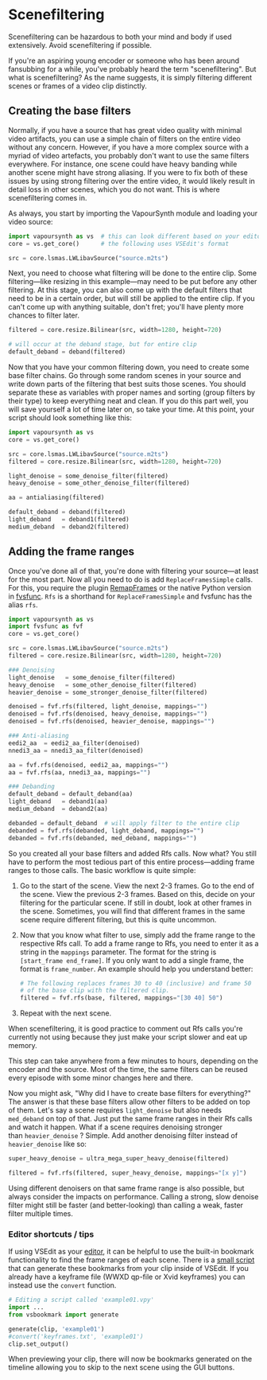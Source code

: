 # Scenefiltering

Scenefiltering can be hazardous to both your mind and body if used
extensively. Avoid scenefiltering if possible.

If you're an aspiring young encoder or someone who has been around
fansubbing for a while, you've probably heard the term "scenefiltering".
But what is scenefiltering? As the name suggests, it is simply filtering
different scenes or frames of a video clip distinctly.


## Creating the base filters

Normally, if you have a source that has great video quality with minimal
video artifacts, you can use a simple chain of filters on the entire
video without any concern. However, if you have a more complex source
with a myriad of video artefacts, you probably don't want to use the
same filters everywhere. For instance, one scene could have heavy
banding while another scene might have strong aliasing. If you were to
fix both of these issues by using strong filtering over the entire
video, it would likely result in detail loss in other scenes, which you
do not want. This is where scenefiltering comes in.

As always, you start by importing the VapourSynth module and loading
your video source:

```py
import vapoursynth as vs  # this can look different based on your editor
core = vs.get_core()      # the following uses VSEdit's format

src = core.lsmas.LWLibavSource("source.m2ts")
```

Next, you need to choose what filtering will be done to the entire clip.
Some filtering—like resizing in this example—may
need to be put before any other filtering.
At this stage,
you can also come up with the default filters
that need to be in a certain order,
but will still be applied to the entire clip.
If you can't come up with anything suitable, don't fret;
you'll have plenty more chances to filter later.

```py
filtered = core.resize.Bilinear(src, width=1280, height=720)

# will occur at the deband stage, but for entire clip
default_deband = deband(filtered)
```

Now that you have your common filtering down, you need to create some
base filter chains. Go through some random scenes in your source and
write down parts of the filtering that best suits those scenes. You
should separate these as variables with proper names and sorting (group
filters by their type) to keep everything neat and clean. If you do this
part well, you will save yourself a lot of time later on, so take your
time. At this point, your script should look something like this:

```py
import vapoursynth as vs
core = vs.get_core()

src = core.lsmas.LWLibavSource("source.m2ts")
filtered = core.resize.Bilinear(src, width=1280, height=720)

light_denoise = some_denoise_filter(filtered)
heavy_denoise = some_other_denoise_filter(filtered)

aa = antialiasing(filtered)

default_deband = deband(filtered)
light_deband   = deband1(filtered)
medium_deband  = deband2(filtered)
```


## Adding the frame ranges

Once you've done all of that, you're done with filtering your source—at
least for the most part. Now all you need to do is add
`ReplaceFramesSimple` calls. For this, you require the
plugin [RemapFrames](https://github.com/Irrational-Encoding-Wizardry/Vapoursynth-RemapFrames/releases) or
the native Python version in
[fvsfunc](https://github.com/Irrational-Encoding-Wizardry/fvsfunc/blob/master/fvsfunc.py).
`Rfs` is a shorthand for `ReplaceFramesSimple`
and fvsfunc has the alias `rfs`.

```py
import vapoursynth as vs
import fvsfunc as fvf
core = vs.get_core()

src = core.lsmas.LWLibavSource("source.m2ts")
filtered = core.resize.Bilinear(src, width=1280, height=720)

### Denoising
light_denoise   = some_denoise_filter(filtered)
heavy_denoise   = some_other_denoise_filter(filtered)
heavier_denoise = some_stronger_denoise_filter(filtered)

denoised = fvf.rfs(filtered, light_denoise, mappings="")
denoised = fvf.rfs(denoised, heavy_denoise, mappings="")
denoised = fvf.rfs(denoised, heavier_denoise, mappings="")

### Anti-aliasing
eedi2_aa  = eedi2_aa_filter(denoised)
nnedi3_aa = nnedi3_aa_filter(denoised)

aa = fvf.rfs(denoised, eedi2_aa, mappings="")
aa = fvf.rfs(aa, nnedi3_aa, mappings="")

### Debanding
default_deband = default_deband(aa)
light_deband   = deband1(aa)
medium_deband  = deband2(aa)

debanded = default_deband  # will apply filter to the entire clip
debanded = fvf.rfs(debanded, light_deband, mappings="")
debanded = fvf.rfs(debanded, med_deband, mappings="")
```

So you created all your base filters and added Rfs calls. Now what? You
still have to perform the most tedious part of this entire
process—adding frame ranges to those calls. The basic workflow is
quite simple:

1.  Go to the start of the scene. View the next 2-3 frames. Go to the
    end of the scene. View the previous 2-3 frames. Based on this,
    decide on your filtering for the particular scene. If still in
    doubt, look at other frames in the scene. Sometimes, you will find
    that different frames in the same scene require different filtering,
    but this is quite uncommon.
2.  Now that you know what filter to use, simply add the frame range to
    the respective Rfs call. To add a frame range to Rfs, you need to
    enter it as a string in the `mappings` parameter. The format for the
    string is `[start_frame end_frame]`. If you only want to add a
    single frame, the format is `frame_number`. An example should help
    you understand
    better:

    ```py
    # The following replaces frames 30 to 40 (inclusive) and frame 50
    # of the base clip with the filtered clip.
    filtered = fvf.rfs(base, filtered, mappings="[30 40] 50")
    ```

3.  Repeat with the next scene.

When scenefiltering, it is good practice to comment out Rfs calls you're
currently not using because they just make your script slower and eat up
memory.

This step can take anywhere from a few minutes to hours, depending on
the encoder and the source. Most of the time, the same filters can be
reused every episode with some minor changes here and there.

Now you might ask, "Why did I have to create base filters for
everything?" The answer is that these base filters allow other filters
to be added on top of them. Let's say a scene requires `light_denoise`
but also needs `med_deband` on top of that. Just put the same frame
ranges in their Rfs calls and watch it happen. What if a scene requires
denoising stronger than `heavier_denoise` ? Simple. Add another denoising
filter instead of `heavier_denoise` like so:

```py
super_heavy_denoise = ultra_mega_super_heavy_denoise(filtered)

filtered = fvf.rfs(filtered, super_heavy_denoise, mappings="[x y]")
```

Using different denoisers on that same frame range is also possible, but
always consider the impacts on performance. Calling a strong, slow
denoise filter might still be faster (and better-looking) than calling a
weak, faster filter multiple times.


### Editor shortcuts / tips

If using VSEdit as your [editor](preparation.md#the-editor),
it can be helpful to use the
built-in bookmark functionality
to find the frame ranges of each scene.
There is a [small script][vsbookmark] that can generate
these bookmarks from your clip inside of VSEdit.
If you already have a keyframe file
(WWXD qp-file or Xvid keyframes)
you can instead use the `convert` function.

```py
# Editing a script called 'example01.vpy'
import ...
from vsbookmark import generate

generate(clip, 'example01')
#convert('keyframes.txt', 'example01')
clip.set_output()
```

When previewing your clip,
there will now be bookmarks generated on the timeline
allowing you to skip to the next scene using the GUI buttons.

[vsbookmark]: https://gist.github.com/OrangeChannel/b9666b3650a3448589069d25dd6a394c

